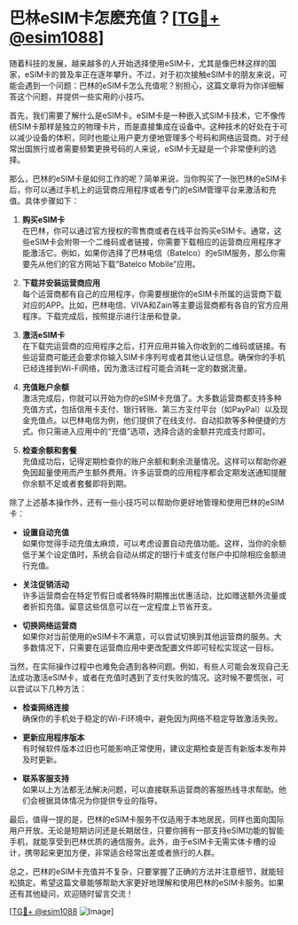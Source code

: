 # 巴林eSIM卡怎麽充值？[[TG💪+ @esim1088](https://t.me/s/esim1088)]

随着科技的发展，越来越多的人开始选择使用eSIM卡，尤其是像巴林这样的国家，eSIM卡的普及率正在逐年攀升。不过，对于初次接触eSIM卡的朋友来说，可能会遇到一个问题：巴林的eSIM卡怎么充值呢？别担心，这篇文章将为你详细解答这个问题，并提供一些实用的小技巧。

首先，我们需要了解什么是eSIM卡。eSIM卡是一种嵌入式SIM卡技术，它不像传统SIM卡那样是独立的物理卡片，而是直接集成在设备中。这种技术的好处在于可以减少设备的体积，同时也能让用户更方便地管理多个号码和网络运营商。对于经常出国旅行或者需要频繁更换号码的人来说，eSIM卡无疑是一个非常便利的选择。

那么，巴林的eSIM卡是如何工作的呢？简单来说，当你购买了一张巴林的eSIM卡后，你可以通过手机上的运营商应用程序或者专门的eSIM管理平台来激活和充值。具体步骤如下：

1. **购买eSIM卡**  
   在巴林，你可以通过官方授权的零售商或者在线平台购买eSIM卡。通常，这些eSIM卡会附带一个二维码或者链接，你需要下载相应的运营商应用程序才能激活它。例如，如果你选择了巴林电信（Batelco）的eSIM服务，那么你需要先从他们的官方网站下载“Batelco Mobile”应用。

2. **下载并安装运营商应用**  
   每个运营商都有自己的应用程序，你需要根据你的eSIM卡所属的运营商下载对应的APP。比如，巴林电信、VIVA和Zain等主要运营商都有各自的官方应用程序。下载完成后，按照提示进行注册和登录。

3. **激活eSIM卡**  
   在下载完运营商的应用程序之后，打开应用并输入你收到的二维码或链接。有些运营商可能还会要求你输入SIM卡序列号或者其他认证信息。确保你的手机已经连接到Wi-Fi网络，因为激活过程可能会消耗一定的数据流量。

4. **充值账户余额**  
   激活完成后，你就可以开始为你的eSIM卡充值了。大多数运营商都支持多种充值方式，包括信用卡支付、银行转账、第三方支付平台（如PayPal）以及现金充值点。以巴林电信为例，他们提供了在线支付、自动扣款等多种便捷的方式。你只需进入应用中的“充值”选项，选择合适的金额并完成支付即可。

5. **检查余额和套餐**  
   充值成功后，记得定期检查你的账户余额和剩余流量情况。这样可以帮助你避免因超量使用而产生额外费用。许多运营商的应用程序都会定期发送通知提醒你余额不足或者套餐即将到期。

除了上述基本操作外，还有一些小技巧可以帮助你更好地管理和使用巴林的eSIM卡：

- **设置自动充值**  
  如果你觉得手动充值太麻烦，可以考虑设置自动充值功能。这样，当你的余额低于某个设定值时，系统会自动从绑定的银行卡或支付账户中扣除相应金额进行充值。

- **关注促销活动**  
  许多运营商会在特定节假日或者特殊时期推出优惠活动，比如赠送额外流量或者折扣充值。留意这些信息可以在一定程度上节省开支。

- **切换网络运营商**  
  如果你对当前使用的eSIM卡不满意，可以尝试切换到其他运营商的服务。大多数情况下，只需要在运营商应用中更改配置文件即可轻松实现这一目标。

当然，在实际操作过程中也难免会遇到各种问题。例如，有些人可能会发现自己无法成功激活eSIM卡，或者在充值时遇到了支付失败的情况。这时候不要慌张，可以尝试以下几种方法：

- **检查网络连接**  
  确保你的手机处于稳定的Wi-Fi环境中，避免因为网络不稳定导致激活失败。

- **更新应用程序版本**  
  有时候软件版本过旧也可能影响正常使用，建议定期检查是否有新版本发布并及时更新。

- **联系客服支持**  
  如果以上方法都无法解决问题，可以直接联系运营商的客服热线寻求帮助。他们会根据具体情况为你提供专业的指导。

最后，值得一提的是，巴林的eSIM卡服务不仅适用于本地居民，同样也面向国际用户开放。无论是短期访问还是长期居住，只要你拥有一部支持eSIM功能的智能手机，就能享受到巴林优质的通信服务。此外，由于eSIM卡无需实体卡槽的设计，携带起来更加方便，非常适合经常出差或者旅行的人群。

总之，巴林的eSIM卡充值并不复杂，只要掌握了正确的方法并注意细节，就能轻松搞定。希望这篇文章能够帮助大家更好地理解和使用巴林的eSIM卡服务。如果还有其他疑问，欢迎随时留言交流！

[[TG💪+ @esim1088](https://t.me/s/esim1088) ![Image](https://i.postimg.cc/4NQfJmqS/Snipaste-2025-05-13-00-14-12.png)]